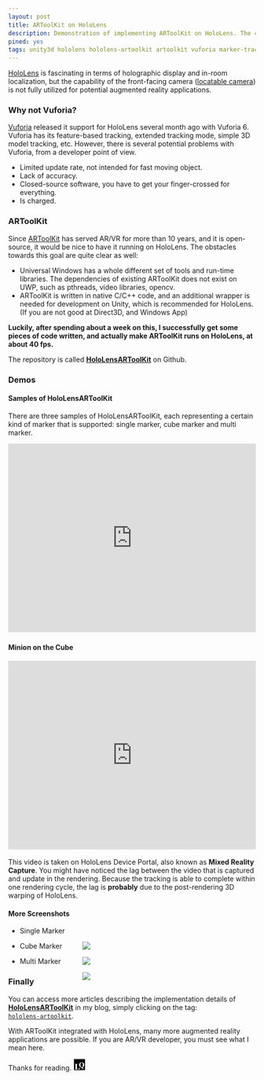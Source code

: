 ```yaml
---
layout: post
title: ARToolKit on HoloLens
description: Demonstration of implementing ARToolKit on HoloLens. The capabilit of using the locatable camera of HoloLens to do fiducial marker tracking is exploited.
pined: yes
tags: unity3d hololens hololens-artoolkit artoolkit vuforia marker-tracking augmented-reality
---
```


[HoloLens](https://www.microsoft.com/microsoft-hololens/en-us) is fascinating in terms of holographic display and in-room localization, but the capability of the front-facing camera ([locatable camera](https://developer.microsoft.com/en-us/windows/holographic/locatable_camera)) is not fully utilized for potential augmented reality applications.

### Why not Vuforia?

[Vuforia](https://vuforia.com/) released it support for HoloLens several month ago with Vuforia 6. Vuforia has its feature-based tracking, extended tracking mode, simple 3D model tracking, etc. However, there is several potential problems with Vuforia, from a developer point of view.

* Limited update rate, not intended for fast moving object.
* Lack of accuracy.
* Closed-source software, you have to get your finger-crossed for everything.
* Is charged.

### ARToolKit

Since [ARToolKit](http://artoolkit.org/) has served AR/VR for more than 10 years, and it is open-source, it would be nice to have it running on HoloLens. The obstacles towards this goal are quite clear as well:

* Universal Windows has a whole different set of tools and run-time libraries. The dependencies of existing ARToolKit does not exist on UWP, such as pthreads, video libraries, opencv.
* ARToolKit is written in native C/C++ code, and an additional wrapper is needed for development on Unity, which is recommended for HoloLens. (If you are not good at Direct3D, and Windows App)

**Luckily, after spending about a week on this, I successfully get some pieces of code written, and actually make ARToolKit runs on HoloLens, at about 40 fps.**

The repository is called **[HoloLensARToolKit](https://github.com/qian256/HoloLensARToolKit)** on Github.

### Demos

#### Samples of HoloLensARToolKit

There are three samples of HoloLensARToolKit, each representing a certain kind of marker that is supported: single marker, cube marker and multi marker.

<p class="full-width">
<iframe width="100%" style="height:24rem" src="https://www.youtube.com/embed/PqT90QfgP-U" frameborder="0" allowfullscreen></iframe>
</p>

#### Minion on the Cube

<p class="full-width">
<iframe width="100%" style="height:24rem" src="https://www.youtube.com/embed/cMzNyJkr3X0" frameborder="0" allowfullscreen></iframe>
</p>

This video is taken on HoloLens Device Portal, also known as **Mixed Reality Capture**. You might have noticed the lag between the video that is captured and update in the rendering. Because the tracking is able to complete within one rendering cycle, the lag is **probably** due to the post-rendering 3D warping of HoloLens.

#### More Screenshots

- Single Marker

<p class="full-width">
<img src="http://longqian.me/public/image/artoolkit-hololens-single.png" width="70%" align="right"/>
</p>

- Cube Marker

<p class="full-width">
<img src="http://longqian.me/public/image/artoolkit-hololens-cube.png" width="70%" align="right"/>
</p>

- Multi Marker

<p class="full-width">
<img src="http://longqian.me/public/image/artoolkit-hololens-multi.png" width="70%" align="right"/>
</p>


### Finally

You can access more articles describing the implementation details of **[HoloLensARToolKit](https://github.com/qian256/HoloLensARToolKit)** in my blog, simply clicking on the tag: <a class="no-underline" href="http://longqian.me/tag/hololens/"><code class="highligher-rouge"><nobr>hololens-artoolkit</nobr></code></a>.

With ARToolKit integrated with HoloLens, many more augmented reality applications are possible. If you are AR/VR developer, you must see what I mean here.

Thanks for reading. <img class="inline" src="/public/LQ144x144.png" alt="LQ" style="width:1.5rem;height:1.5rem;" />
